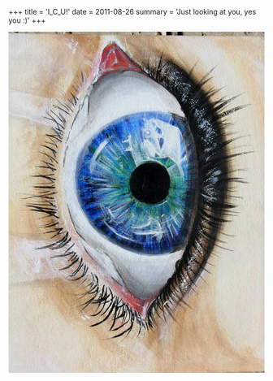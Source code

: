 +++
title = 'I_C_U!'
date = 2011-08-26
summary = 'Just looking at you, yes you :)'
+++

![eye](eye.jpg)
